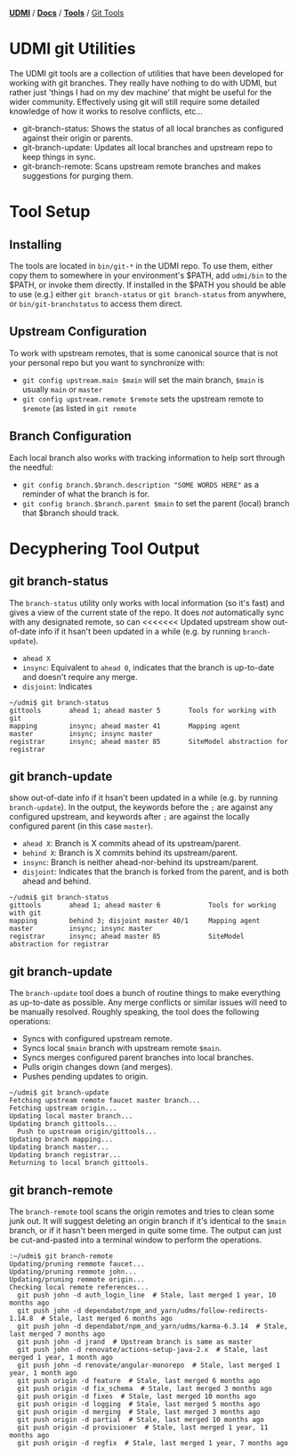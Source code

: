 [**UDMI**](../../) / [**Docs**](../) / [**Tools**](./) / [Git Tools](#)

# UDMI git Utilities

The UDMI git tools are a collection of utilities that have been developed for working
with git branches. They really have nothing to do with UDMI, but rather just
'things I had on my dev machine' that might be useful for the wider community. Effectively
using git will still require some detailed knowledge of how it works to resolve conflicts,
etc...

* git-branch-status: Shows the status of all local branches as configured against their origin or parents.
* git-branch-update: Updates all local branches and upstream repo to keep things in sync.
* git-branch-remote: Scans upstream remote branches and makes suggestions for purging them.

# Tool Setup

## Installing

The tools are located in `bin/git-*` in the UDMI repo. To use them, either copy them to somewhere
in your environment's $PATH, add `udmi/bin` to the $PATH, or invoke them directly. If installed
in the $PATH you should be able to use (e.g.) either `git branch-status` or `git branch-status`
from anywhere, or `bin/git-branchstatus` to access them direct.

## Upstream Configuration

To work with upstream remotes, that is some canonical source that is not your personal repo but
you want to synchronize with:

* `git config upstream.main $main` will set the main branch, `$main` is usually `main` or `master`
* `git config upstream.remote $remote` sets the upstream remote to `$remote` (as listed in `git remote`

## Branch Configuration

Each local branch also works with tracking information to help sort through the needful:

* `git config branch.$branch.description "SOME WORDS HERE"` as a reminder of what the branch is for.
* `git config branch.$branch.parent $main` to set the parent (local) branch that $branch should track.

# Decyphering Tool Output

## git branch-status

The `branch-status` utility only works with local information (so it's fast) and gives a view of
the current state of the repo. It does _not_ automatically sync with any designated remote, so can
<<<<<<< Updated upstream
show out-of-date info if it hsan't been updated in a while (e.g. by running `branch-update`).

* `ahead X`
* `insync`: Equivalent to `ahead 0`, indicates that the branch is up-to-date and doesn't require any merge.
* `disjoint`: Indicates 

```
~/udmi$ git branch-status 
gittools       ahead 1; ahead master 5       Tools for working with git
mapping        insync; ahead master 41       Mapping agent
master         insync; insync master         
registrar      insync; ahead master 85       SiteModel abstraction for registrar
```

## git branch-update

show out-of-date info if it hsan't been updated in a while (e.g. by running `branch-update`). In
the output, the keywords before the `;` are against any configured upstream, and keywords after
`;` are against the locally configured parent (in this case `master`).

* `ahead X`: Branch is X commits ahead of its upstream/parent.
* `behind X`: Branch is X commits behind its upstream/parent.
* `insync`: Branch is neither ahead-nor-behind its upstream/parent.
* `disjoint`: Indicates that the branch is forked from the parent, and is both ahead and behind.

```
~/udmi$ git branch-status 
gittools       ahead 1; ahead master 6            Tools for working with git
mapping        behind 3; disjoint master 40/1     Mapping agent
master         insync; insync master
registrar      insync; ahead master 85            SiteModel abstraction for registrar
```

## git branch-update

The `branch-update` tool does a bunch of routine things to make everything as up-to-date as possible.
Any merge conflicts or similar issues will need to be manually resolved. Roughly speaking, the tool
does the following operations:
* Syncs with configured upstream remote.
* Syncs local `$main` branch with upstream remote `$main`.
* Syncs merges configured parent branches into local branches.
* Pulls origin changes down (and merges).
* Pushes pending updates to origin.

```
~/udmi$ git branch-update
Fetching upstream remote faucet master branch...
Fetching upstream origin...
Updating local master branch...
Updating branch gittools...
  Push to upstream origin/gittools...
Updating branch mapping...
Updating branch master...
Updating branch registrar...
Returning to local branch gittools.
```

## git branch-remote

The `branch-remote` tool scans the origin remotes and tries to clean some junk out. It will
suggest deleting an origin branch if it's identical to the `$main` branch, or if it
hasn't been merged in quite some time. The output can just be cut-and-pasted into a terminal
window to perform the operations.

```
:~/udmi$ git branch-remote
Updating/pruning remmote faucet...
Updating/pruning remmote john...
Updating/pruning remmote origin...
Checking local remote references...
  git push john -d auth_login_line  # Stale, last merged 1 year, 10 months ago
  git push john -d dependabot/npm_and_yarn/udms/follow-redirects-1.14.8  # Stale, last merged 6 months ago
  git push john -d dependabot/npm_and_yarn/udms/karma-6.3.14  # Stale, last merged 7 months ago
  git push john -d jrand  # Upstream branch is same as master
  git push john -d renovate/actions-setup-java-2.x  # Stale, last merged 1 year, 1 month ago
  git push john -d renovate/angular-monorepo  # Stale, last merged 1 year, 1 month ago
  git push origin -d feature  # Stale, last merged 6 months ago
  git push origin -d fix_schema  # Stale, last merged 3 months ago
  git push origin -d fixes  # Stale, last merged 10 months ago
  git push origin -d logging  # Stale, last merged 5 months ago
  git push origin -d merging  # Stale, last merged 3 months ago
  git push origin -d partial  # Stale, last merged 10 months ago
  git push origin -d provisioner  # Stale, last merged 1 year, 11 months ago
  git push origin -d regfix  # Stale, last merged 1 year, 7 months ago
```
